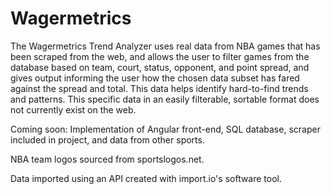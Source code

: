 # Wagermetrics

The Wagermetrics Trend Analyzer uses real data from NBA games that has been scraped from the web, and allows the user to filter games from the database based on team, court, status, opponent, and point spread, and gives output informing the user how the chosen data subset has fared against the spread and total. This data helps identify hard-to-find trends and patterns. This specific data in an easily filterable, sortable format does not currently exist on the web.

Coming soon: Implementation of Angular front-end, SQL database, scraper included in project, and data from other sports.

NBA team logos sourced from sportslogos.net.

Data imported using an API created with import.io's software tool.
